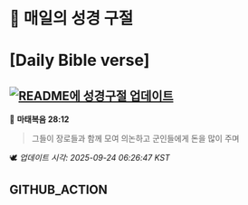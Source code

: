 # 🙏 매일의 성경 구절
# [Daily Bible verse]
## [![README에 성경구절 업데이트](https://github.com/DONGSUKA/first_test/actions/workflows/update-readme-bible.yml/badge.svg)](https://github.com/DONGSUKA/first_test/actions/workflows/update-readme-bible.yml)
<!-- START_BIBLE_VERSE -->
📖 **마태복음 28:12**
> 그들이 장로들과 함께 모여 의논하고 군인들에게 돈을 많이 주며

🕊️ _업데이트 시각: 2025-09-24 06:26:47 KST_
  <!-- END_BIBLE_VERSE -->
## GITHUB_ACTION
